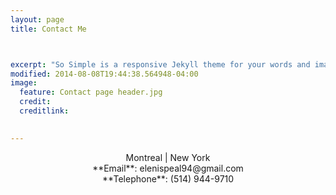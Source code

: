 ```yaml
---
layout: page
title: Contact Me



excerpt: "So Simple is a responsive Jekyll theme for your words and images."
modified: 2014-08-08T19:44:38.564948-04:00
image:
  feature: Contact page header.jpg
  credit: 
  creditlink: 

  
---
```

  <center> Montreal | New York </center>
  <center> </center>
  <center>**Email**: elenispeal94@gmail.com</center>
  <center>**Telephone**: (514) 944-9710 </center>
  

     

   
   




[^1]: Example: *domain.com/category-name/post-title*